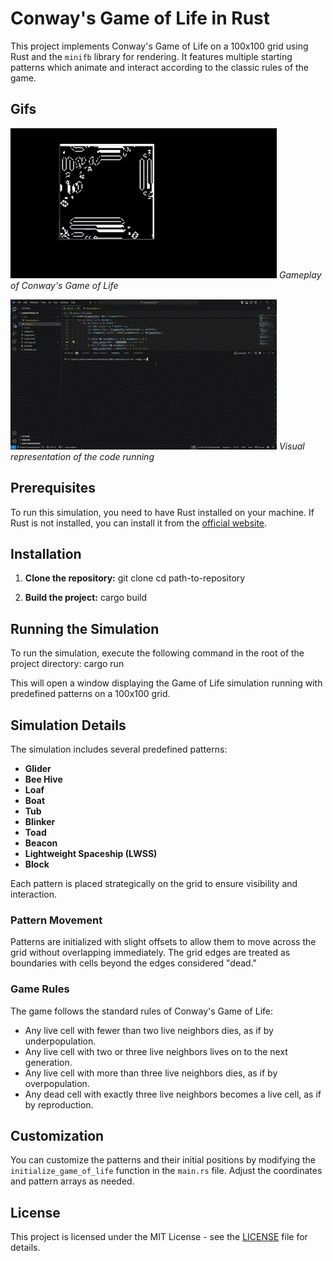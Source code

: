 # Conway's Game of Life in Rust

This project implements Conway's Game of Life on a 100x100 grid using Rust and the `minifb` library for rendering. It features multiple starting patterns which animate and interact according to the classic rules of the game.

## Gifs
![Gameplay GIF](GifJuego.gif)
*Gameplay of Conway's Game of Life*

![Code GIF](GifCodigoCompilando.gif)
*Visual representation of the code running*
## Prerequisites

To run this simulation, you need to have Rust installed on your machine. If Rust is not installed, you can install it from the [official website](https://www.rust-lang.org/tools/install).

## Installation

1. **Clone the repository:**
git clone <repository-url>
cd path-to-repository

2. **Build the project:**
cargo build


## Running the Simulation

To run the simulation, execute the following command in the root of the project directory:
cargo run


This will open a window displaying the Game of Life simulation running with predefined patterns on a 100x100 grid.

## Simulation Details

The simulation includes several predefined patterns:
- **Glider**
- **Bee Hive**
- **Loaf**
- **Boat**
- **Tub**
- **Blinker**
- **Toad**
- **Beacon**
- **Lightweight Spaceship (LWSS)**
- **Block**

Each pattern is placed strategically on the grid to ensure visibility and interaction.

### Pattern Movement

Patterns are initialized with slight offsets to allow them to move across the grid without overlapping immediately. The grid edges are treated as boundaries with cells beyond the edges considered "dead."

### Game Rules

The game follows the standard rules of Conway's Game of Life:
- Any live cell with fewer than two live neighbors dies, as if by underpopulation.
- Any live cell with two or three live neighbors lives on to the next generation.
- Any live cell with more than three live neighbors dies, as if by overpopulation.
- Any dead cell with exactly three live neighbors becomes a live cell, as if by reproduction.

## Customization

You can customize the patterns and their initial positions by modifying the `initialize_game_of_life` function in the `main.rs` file. Adjust the coordinates and pattern arrays as needed.

## License

This project is licensed under the MIT License - see the [LICENSE](LICENSE) file for details.
